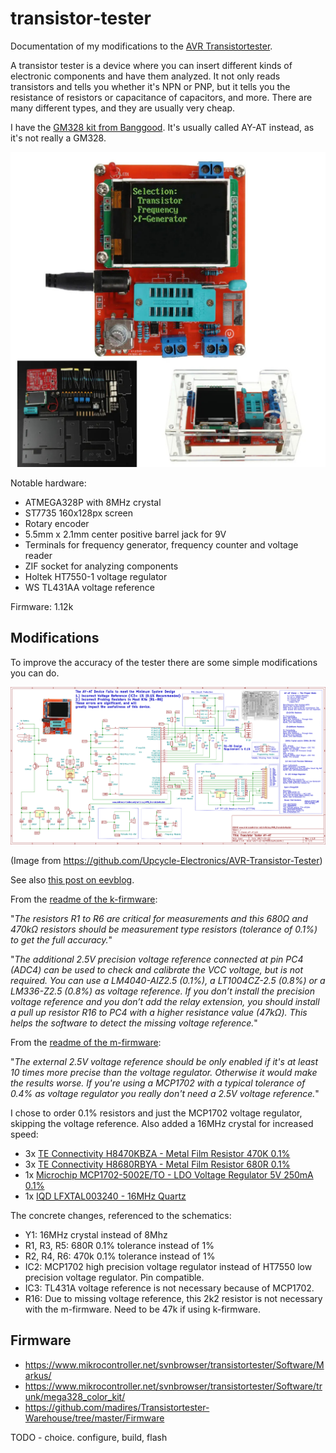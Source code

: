 # transistor-tester

Documentation of my modifications to the [AVR Transistortester](https://www.mikrocontroller.net/articles/AVR_Transistortester).

A transistor tester is a device where you can insert different kinds of electronic components and have them analyzed. It not only reads transistors and tells you whether it's NPN or PNP, but it tells you the resistance of resistors or capacitance of capacitors, and more. There are many different types, and they are usually very cheap. 

I have the [GM328 kit from Banggood](https://www.banggood.com/DIYAssembled-GM328-Transistor-Tester-Diode-Capacitance-LCR-Generator-With-Case-Kit-p-1163916.html?ID=530527&cur_warehouse=CN). It's usually called AY-AT instead, as it's not really a GM328.

<img src="resources/gm328-kit.jpg" width="600px"/>

Notable hardware:

* ATMEGA328P with 8MHz crystal
* ST7735 160x128px screen
* Rotary encoder
* 5.5mm x 2.1mm center positive barrel jack for 9V
* Terminals for frequency generator, frequency counter and voltage reader
* ZIF socket for analyzing components
* Holtek HT7550-1 voltage regulator
* WS TL431AA voltage reference

Firmware: 1.12k


## Modifications

To improve the accuracy of the tester there are some simple modifications you can do.

![](resources/AY-AT-J1.3.png)

(Image from https://github.com/Upcycle-Electronics/AVR-Transistor-Tester)

See also [this post on eevblog](https://www.eevblog.com/forum/testgear/$20-lcr-esr-transistor-checker-project/msg1286025/#msg1286025).

From the [readme of the k-firmware](https://github.com/madires/Transistortester-Warehouse/blob/master/Documentation/ttester-1.13k.English.pdf):

"_The resistors R1 to R6 are critical for measurements and this 680Ω and 470kΩ resistors should be
 measurement type resistors (tolerance of 0.1%) to get the full accuracy._"
 
 "_The additional 2.5V precision voltage reference connected at pin PC4 (ADC4) can be used to check and calibrate the VCC voltage, but is not required. You can use a LM4040-AIZ2.5 (0.1%), a LT1004CZ-2.5 (0.8%) or a LM336-Z2.5 (0.8%) as voltage reference. If you don’t install the precision voltage reference and you don’t add the relay extension, you should install a pull up resistor R16 to PC4 with a higher resistance value (47kΩ). This helps the software to detect the missing voltage reference._"

From the [readme of the m-firmware](https://github.com/madires/Transistortester-Warehouse/blob/master/Documentation/ctester-1.39m.English.pdf):
 
 "_The external 2.5V voltage reference should be only enabled if it's at least 10 times more precise than the voltage regulator. Otherwise it would make the results worse. If you're using a MCP1702 with a typical tolerance of 0.4% as voltage regulator you really don't need a 2.5V voltage reference._"

I chose to order 0.1% resistors and just the MCP1702 voltage regulator, skipping the voltage reference. Also added a 16MHz crystal for increased speed:
 
* 3x [TE Connectivity H8470KBZA - Metal Film Resistor 470K 0.1%](https://www.mouser.com/ProductDetail/279-H8470KBZA)
* 3x [TE Connectivity H8680RBYA - Metal Film Resistor 680R 0.1%](https://www.mouser.com/ProductDetail/279-H8680RBYA) 
* 1x [Microchip MCP1702-5002E/TO - LDO Voltage Regulator 5V 250mA 0.1%](https://www.mouser.com/ProductDetail/579-MCP1702-5002E-TO)  
* 1x [IQD LFXTAL003240 - 16MHz Quartz](https://www.mouser.com/ProductDetail/LFXTAL003240Bulk) 

The concrete changes, referenced to the schematics:

* Y1: 16MHz crystal instead of 8Mhz
* R1, R3, R5: 680R 0.1% tolerance instead of 1%
* R2, R4, R6: 470k 0.1% tolerance instead of 1%
* IC2: MCP1702 high precision voltage regulator instead of HT7550 low precision voltage regulator. Pin compatible.
* IC3: TL431A voltage reference is not necessary because of MCP1702.
* R16: Due to missing voltage reference, this 2k2 resistor is not necessary with the m-firmware. Need to be 47k if using k-firmware.


## Firmware

* https://www.mikrocontroller.net/svnbrowser/transistortester/Software/Markus/
* https://www.mikrocontroller.net/svnbrowser/transistortester/Software/trunk/mega328_color_kit/
* https://github.com/madires/Transistortester-Warehouse/tree/master/Firmware

TODO - choice. configure, build, flash
